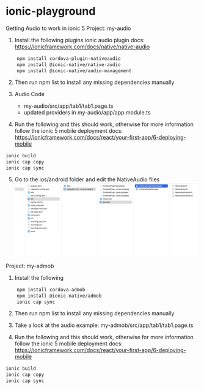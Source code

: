 # ionic-playground
Getting Audio to work in ionic 5
Project: my-audio

1. Install the following plugins
ionic audio plugin docs: https://ionicframework.com/docs/native/native-audio
```
    npm install cordova-plugin-nativeaudio
    npm install @ionic-native/native-audio
    npm install @ionic-native/audio-management
```

2. Then run npm list to install any missing dependencies manually

3. Audio Code 
    - my-audio/src/app/tab1/tab1.page.ts
    - updated providers in my-audio/app/app.module.ts

4. Run the following and this should work, otherwise for more information follow the ionic 5 mobile deployment docs: https://ionicframework.com/docs/react/your-first-app/6-deploying-mobile
```
ionic build
ionic cap copy
ionic cap sync
```

5. Go to the ios/android folder and edit the NativeAudio files
![see readme-images/audio-fix-ionic5.png if image not displaying](readme-images/audio-fix-ionic5.png)

Project: my-admob

1. Install the following
```
    npm install cordova-admob
    npm install @ionic-native/admob
    ionic cap sync
```

2. Then run npm list to install any missing dependencies manually

3. Take a look at the audio example: my-admob/src/app/tab1/tab1.page.ts

4. Run the following and this should work, otherwise for more information follow the ionic 5 mobile deployment docs: https://ionicframework.com/docs/react/your-first-app/6-deploying-mobile
```
ionic build
ionic cap copy
ionic cap sync
```